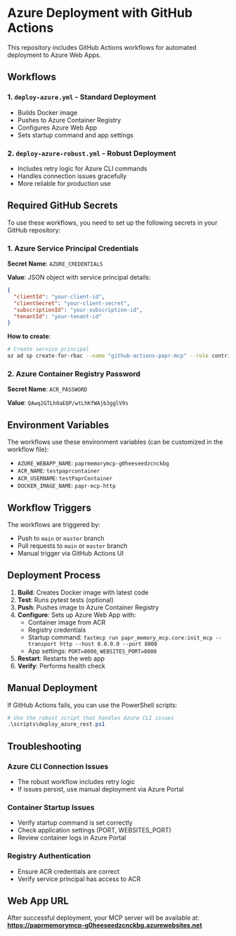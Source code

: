 # Azure Deployment with GitHub Actions

This repository includes GitHub Actions workflows for automated deployment to Azure Web Apps.

## Workflows

### 1. `deploy-azure.yml` - Standard Deployment
- Builds Docker image
- Pushes to Azure Container Registry
- Configures Azure Web App
- Sets startup command and app settings

### 2. `deploy-azure-robust.yml` - Robust Deployment
- Includes retry logic for Azure CLI commands
- Handles connection issues gracefully
- More reliable for production use

## Required GitHub Secrets

To use these workflows, you need to set up the following secrets in your GitHub repository:

### 1. Azure Service Principal Credentials
**Secret Name**: `AZURE_CREDENTIALS`

**Value**: JSON object with service principal details:
```json
{
  "clientId": "your-client-id",
  "clientSecret": "your-client-secret",
  "subscriptionId": "your-subscription-id",
  "tenantId": "your-tenant-id"
}
```

**How to create**:
```bash
# Create service principal
az ad sp create-for-rbac --name "github-actions-papr-mcp" --role contributor --scopes /subscriptions/{subscription-id}/resourceGroups/memory --sdk-auth
```

### 2. Azure Container Registry Password
**Secret Name**: `ACR_PASSWORD`

**Value**: `QAwq2GTLh0aEQP/wtLhKfWAjb3gglV9s`

## Environment Variables

The workflows use these environment variables (can be customized in the workflow file):

- `AZURE_WEBAPP_NAME`: `paprmemorymcp-g0heeseedzcnckbg`
- `ACR_NAME`: `testpaprcontainer`
- `ACR_USERNAME`: `testPaprContainer`
- `DOCKER_IMAGE_NAME`: `papr-mcp-http`

## Workflow Triggers

The workflows are triggered by:
- Push to `main` or `master` branch
- Pull requests to `main` or `master` branch
- Manual trigger via GitHub Actions UI

## Deployment Process

1. **Build**: Creates Docker image with latest code
2. **Test**: Runs pytest tests (optional)
3. **Push**: Pushes image to Azure Container Registry
4. **Configure**: Sets up Azure Web App with:
   - Container image from ACR
   - Registry credentials
   - Startup command: `fastmcp run papr_memory_mcp.core:init_mcp --transport http --host 0.0.0.0 --port 8000`
   - App settings: `PORT=8000`, `WEBSITES_PORT=8000`
5. **Restart**: Restarts the web app
6. **Verify**: Performs health check

## Manual Deployment

If GitHub Actions fails, you can use the PowerShell scripts:

```powershell
# Use the robust script that handles Azure CLI issues
.\scripts\deploy_azure_rest.ps1
```

## Troubleshooting

### Azure CLI Connection Issues
- The robust workflow includes retry logic
- If issues persist, use manual deployment via Azure Portal

### Container Startup Issues
- Verify startup command is set correctly
- Check application settings (PORT, WEBSITES_PORT)
- Review container logs in Azure Portal

### Registry Authentication
- Ensure ACR credentials are correct
- Verify service principal has access to ACR

## Web App URL

After successful deployment, your MCP server will be available at:
**https://paprmemorymcp-g0heeseedzcnckbg.azurewebsites.net**

